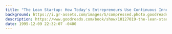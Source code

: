 ```yaml
---
title: "The Lean Startup: How Today's Entrepreneurs Use Continuous Innovation to Create Radically Successful Businesses"
background: https://i.gr-assets.com/images/S/compressed.photo.goodreads.com/books/1629999184l/10127019._SY75_.jpg
description: https://www.goodreads.com/book/show/10127019-the-lean-startup
date: 1995-12-09 22:32:07 -0400
---
```

